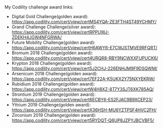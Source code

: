 My Codility challenge award links:  

* Digital Gold Challenge(golden award): https://app.codility.com/cert/view/certMS4YQA-ZE3FTH4ST49YCHMY/
* Grand Challenge Challenge(silver award): https://app.codility.com/cert/view/certRPPUWJ-ZDEKH4JGW4NFGRWA/
* Future Mobility Challenge(golden award): https://app.codility.com/cert/view/certH6AWY6-E7CWJSTMVE9RFQRT/
* Bromum 2018 Challenge(golden award): https://app.codility.com/cert/view/cert4URQR8-RBY9NCWXXFUPUCK6/
* Krypton 2018 Challenge(golden award): https://app.codility.com/cert/view/cert5J2CHJ-226ENHJM9F9DSQWM/
* Arsenicum 2018 Challenge(golden award): https://app.codility.com/cert/view/cert7EF22A-K5UKX2Y75NXYEKRW/
* Rubidium 2018 Challenge(golden award): https://app.codility.com/cert/view/certW4H8XZ-8T7Y3SJT6XK785AQ/
* Strontium  2019 Challenge(golden award): https://app.codility.com/cert/view/cert6ECBY6-ES2FJAC9B9XCEP23/
* Yttrium  2019 Challenge(golden award): https://app.codility.com/cert/view/certX36HSH-MU6YZTPSF4HVC2FH/
* Zirconium 2019 Challenge(golden award): https://app.codility.com/cert/view/cert5RYDQT-Q6UP8JZPYJBCVBF5/
